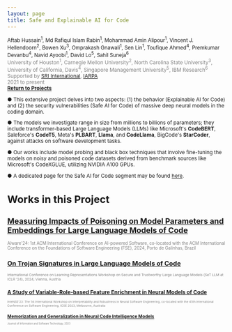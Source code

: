 ```yaml
---
layout: page
title: Safe and Explainable AI for Code 
---
```


<small>
Aftab Hussain<sup>1</sup>, Md Rafiqul Islam Rabin<sup>1</sup>, Mohammad Amin
Alipour<sup>1</sup>, Vincent J. Hellendoorn<sup>2</sup>, Bowen Xu<sup>3</sup>,
Omprakash Gnawali<sup>1</sup>, Sen Lin<sup>1</sup>, Toufique Ahmed<sup>4</sup>,
Premkumar Devanbu<sup>4</sup>, Navid Ayoobi<sup>1</sup>, David Lo<sup>5</sup>,
Sahil Suneja<sup>6</sup> 
<br> <font color="gray">
University of Houston<sup>1</sup>,
Carnegie Mellon University<sup>2</sup>, North Carolina State
University<sup>3</sup>, University of California, Davis<sup>4</sup>, Singapore
Management University<sup>5</sup>, IBM Research<sup>6</sup>
<br> Supported by <a href = "https://www.sri.com/">SRI International</a>, <a
href = "https://www.iarpa.gov/">IARPA</a>
<br> 2021 to present</font> 
<br><b><a href="../Projects/index.html#code-intel-menu">Return to Projects</a></b>

● This extensive project delves into two aspects: (1) the behavior (Explainable
AI for Code) and (2) the security vulnerabilities (Safe AI for Code) of massive
deep neural models in the coding domain. 

● The models we investigate range in size from millions to billions of
parameters; they include transformer-based Large Language Models (LLMs) like
Microsoft's **CodeBERT**, Saleforce's **CodeT5**, Meta's **PLBART**, **Llama**,
and **CodeLlama**, BigCode's **StarCoder**, against attacks on software
development tasks.

● Our works include model probing and black box techniques that involve
fine-tuning the models on noisy and poisoned code datasets derived from
benchmark sources like Microsoft's CodeXGLUE, utilizing NVIDIA A100 GPUs. 

● A dedicated page for the Safe AI for Code segment may be found
[here](http://babylon.cs.uh.edu/web/).  

# Works in this Project

## [Measuring Impacts of Poisoning on Model Parameters and Embeddings for Large Language Models of Code](../project-params-embeds/index.html) 
<small><font color="gray"> 
AIware'24: 1st ACM International Conference on AI-powered Software,
co-located with the ACM International Conference on the Foundations of Software
Engineering (FSE), 2024, Porto de Galinhas, Brazil
</font> 

## [On Trojan Signatures in Large Language Models of Code](../project-trojan-sig/index.html) 
<small><font color="gray"> 
International Conference on Learning Representations Workshop on Secure and
Trustworthy Large Language Models (SeT LLM at ICLR '24), 2024, Vienna,
Austria</font> 

## [A Study of Variable-Role-based Feature Enrichment in Neural Models of Code](../project-roles/index.html) 
<small><font color="gray"> 
InteNSE'23: The 1st International Workshop on Interpretability and
Robustness in Neural Software Engineering, co-located with the 45th
International Conference on Software Engineering, ICSE 2023, Melbourne,
Australia</font> 

## [Memorization and Generalization in Neural Code Intelligence Models](../project-mem-gen/index.html) 
<small><font color="gray"> 
Journal of Information and Software Technology, 2023
</font> 
